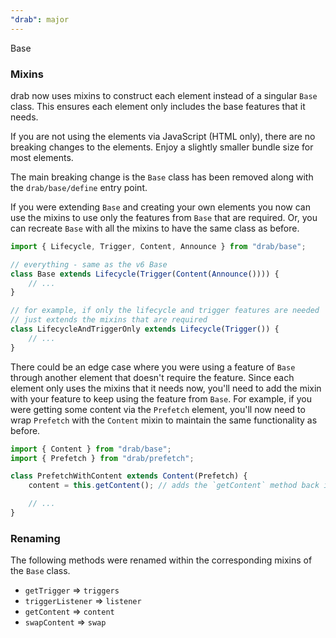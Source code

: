 ```yaml
---
"drab": major
---
```


Base

### Mixins

drab now uses mixins to construct each element instead of a singular `Base` class. This ensures each element only includes the base features that it needs.

If you are not using the elements via JavaScript (HTML only), there are no breaking changes to the elements. Enjoy a slightly smaller bundle size for most elements.

The main breaking change is the `Base` class has been removed along with the `drab/base/define` entry point.

If you were extending `Base` and creating your own elements you now can use the mixins to use only the features from `Base` that are required. Or, you can recreate `Base` with all the mixins to have the same class as before.

```ts
import { Lifecycle, Trigger, Content, Announce } from "drab/base";

// everything - same as the v6 Base
class Base extends Lifecycle(Trigger(Content(Announce()))) {
	// ...
}

// for example, if only the lifecycle and trigger features are needed
// just extends the mixins that are required
class LifecycleAndTriggerOnly extends Lifecycle(Trigger()) {
	// ...
}
```

There could be an edge case where you were using a feature of `Base` through another element that doesn't require the feature. Since each element only uses the mixins that it needs now, you'll need to add the mixin with your feature to keep using the feature from `Base`. For example, if you were getting some content via the `Prefetch` element, you'll now need to wrap `Prefetch` with the `Content` mixin to maintain the same functionality as before.

```ts
import { Content } from "drab/base";
import { Prefetch } from "drab/prefetch";

class PrefetchWithContent extends Content(Prefetch) {
	content = this.getContent(); // adds the `getContent` method back in

	// ...
}
```

### Renaming

The following methods were renamed within the corresponding mixins of the `Base` class.

- `getTrigger` => `triggers`
- `triggerListener` => `listener`
- `getContent` => `content`
- `swapContent` => `swap`
